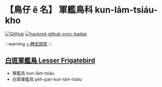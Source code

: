# 【鳥仔 ê 名】 軍艦鳥科 kun-lām-tsiáu-kho

[![GitHub](https://img.shields.io/badge/GitHub-black?logo=github)](https://github.com/siansiansu/tsiau-a-e-mia)
[![hackmd-github-sync-badge](https://hackmd.io/Lj2teDOETqOVwUHeBv50aw/badge)](https://hackmd.io/Lj2teDOETqOVwUHeBv50aw)

:::warning
[< 轉去頭頁](https://hackmd.io/@siansiansu/Hy4VzNvha)
:::

## [白斑軍艦鳥 Lesser Frigatebird](https://www.instagram.com/p/CfxnVIuPEja/)

- 軍艦鳥 kun-lām-tsiáu
- 白斑軍艦鳥 pe̍h-pan-kun-lām-tsiáu
